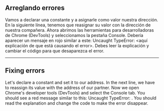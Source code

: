 ## Arreglando errores

Vamos a declarar una constante y a asignarle como valor nuestra dirección. En la siguiente línea, tenemos que reasignar su valor con la dirección de nuestra compañera.
Ahora abrimos las herramientas para desarrolladoras de Chrome (DevTools) y seleccionamos la pestaña Console. Debería aparecer un mensaje en rojo similar a este: Uncaught TypeError: <aquí explicación de que está causando el error>.
Debes leer la explicación y cambiar el código para que desaparezca el error.

---

## Fixing errors

Let's declare a constant and set it to our address. In the next line, we have to reassign its value with the address of our partner.
Now we open Chrome's developer tools (DevTools) and select the Console tab. You should see a red message similar to this: Uncaught TypeError: <here is an explanation of what is causing the error>.
You should read the explanation and change the code to make the error disappear.
